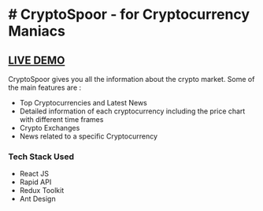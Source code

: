 # # CryptoSpoor - for Cryptocurrency Maniacs  

## <a href='https://heartfelt-crumble-85a0b1.netlify.app/' target='_blank'>LIVE DEMO</a> ##
CryptoSpoor gives you all the information about the crypto market. Some of the main features are : 
- Top Cryptocurrencies and Latest News
- Detailed information of each cryptocurrency including the price chart with different time frames
- Crypto Exchanges
- News related to a specific Cryptocurrency

### Tech Stack Used ###
- React JS
- Rapid API
- Redux Toolkit
- Ant Design
